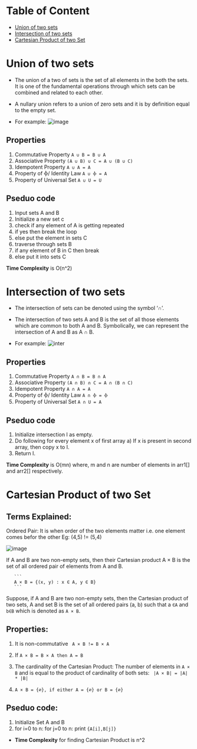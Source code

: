 # Table of Content 
- [Union of two sets](#union-of-two-sets)
- [Intersection of two sets](#intersection-of-two-sets)
- [Cartesian Product of two Set](#cartesian-product-of-two-set)

# Union of two sets
- The union of a two of sets is the set of all elements in the both the sets. It is one of the fundamental operations through which sets can be combined and related to each other. 
- A nullary union refers to a union of zero sets and it is by definition equal to the empty set.

- For example:
![image](https://user-images.githubusercontent.com/91279248/161617670-56260c6c-5931-4bc1-ba53-053216aa52d6.png)

## Properties 
1. Commutative Property	`A ∪ B = B ∪ A`
2. Associative Property	`(A ∪ B) ∪ C = A ∪ (B ∪ C)`
3. Idempotent Property	`A ∪ A = A`
4. Property of Ⲫ/ Identity Law	`A ∪ Ⲫ = A`
5. Property of Universal Set	`A ∪ U = U`

## Pseduo code
1. Input sets A and B 
2. Initialize a new set c
3. check if any element of A is getting repeated 
4. if yes then break the loop
5. else put the element in sets C
6. traverse through sets B 
7. if any element of B in C then break
8. else put it into sets C

**Time Complexity** is O(n^2)

# Intersection of two sets
- The intersection of sets can be denoted using the symbol ‘∩’. 
- The intersection of two sets A and B is the set of all those elements which are common to both A and B. Symbolically, we can represent the intersection of A and B as A ∩ B.

- For example:
![inter](https://user-images.githubusercontent.com/93239528/168460303-2b05d6c1-8708-4d93-859d-bdb6b7ef9238.png)


## Properties 
1. Commutative Property	`A ∩ B = B ∩ A`
2. Associative Property	`(A ∩ B) ∩ C = A ∩ (B ∩ C)`
3. Idempotent Property	`A ∩ A = A`
4. Property of Ⲫ/ Identity Law	`A ∩ Ⲫ = Ⲫ`
5. Property of Universal Set	`A ∩ U = A`

## Pseduo code
1) Initialize intersection I as empty.
2) Do following for every element x of first array
   a) If x is present in second array, then copy x to I.
4) Return I.


**Time Complexity** is O(mn)
where, m and n are number of elements in arr1[] and arr2[] respectively.


# Cartesian Product of two Set

## Terms Explained:

Ordered Pair: It is when order of the two elements matter i.e. one element comes befor the other 
Eg: (4,5) != (5,4)

![image](https://user-images.githubusercontent.com/91279248/158008983-9d811305-29a0-4bba-b70b-8400163a40d6.png)

If A and B are two non-empty sets, then their Cartesian product A × B is the set of all ordered pair of elements from A and B.

       ```
       A × B = {(x, y) : x ∈ A, y ∈ B}
       ```

Suppose, if A and B are two non-empty sets, then the Cartesian product of two sets, A and set B is the set of all ordered pairs (a, b) such that a `∈A` and `b∈B` which is denoted as `A × B`.


## Properties:
 1. It is non-commutative 
   ` A × B != B × A`

 2. If `A × B = B × A then A = B`

 3. The cardinality of the Cartesian Product:
    The number of elements in ` A × B ` and is equal to the product of cardinality of both sets: ` |A × B| = |A| * |B|`

 4. ` A × B = {∅}, if either A = {∅} or B = {∅}  `

 ## Pseduo code:
 1. Initialize Set A and B
 2. for i=0 to n:
      for j=0 to n:
        print `{A[i],B[j]}`

 - **Time Complexity** for finding Cartesian Product is n^2 
